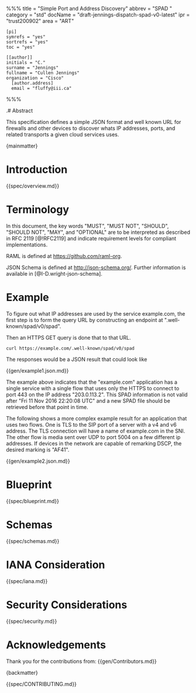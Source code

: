 %%%
    title = "Simple Port and Address Discovery"
    abbrev = "SPAD "
    category = "std"
    docName = "draft-jennings-dispatch-spad-v0-latest"
    ipr = "trust200902"
    area = "ART"

    [pi]
    symrefs = "yes"
    sortrefs = "yes"
    toc = "yes"

    [[author]]
    initials = "C."
    surname = "Jennings"
    fullname = "Cullen Jennings"
    organization = "Cisco"
      [author.address]
      email = "fluffy@iii.ca"


%%%

.# Abstract

This specification defines a simple JSON format and well known URL for
firewalls and other devices to discover whats IP addresses, ports, and
related transports a given cloud services uses.

{mainmatter}

# Introduction

{{spec/overview.md}}

# Terminology

In this document, the key words "MUST", "MUST NOT", "SHOULD", "SHOULD
NOT", "MAY", and "OPTIONAL" are to be interpreted as described in RFC
2119 [@!RFC2119] and indicate requirement levels for compliant
implementations.

RAML is defined at <https://github.com/raml-org>.

JSON Schema is defined at <http://json-schema.org/>. Further
information is available in [@I-D.wright-json-schema].

# Example

To figure out what IP addresses are used by the service example.com,
the first step is to form the query URL by constructing an endpoint at
".well-known/spad/v0/spad".

Then an HTTPS GET query is done that to that URL.

~~~
curl https://example.com/.well-known/spad/v0/spad
~~~

The responses would be a JSON result that could look like

{{gen/example1.json.md}}

The example above indicates that the "example.com" application has a
single service with a single flow that uses only the HTTPS to connect to
port 443 on the IP address "203.0.113.2".  This SPAD information is
not valid after "Fri 11 Nov 2016 22:20:08 UTC" and a new SPAD file
should be retrieved before that point in time.

The following shows a more complex example result for an application
that uses two flows. One is TLS to the SIP port of a server with a v4
and v6 address. The TLS connection will have a name of example.com in
the SNI.  The other flow is media sent over UDP to port 5004 on a few
different ip addresses. If devices in the network are capable of
remarking DSCP, the desired marking is "AF41".


{{gen/example2.json.md}}


# Blueprint

{{spec/blueprint.md}}


# Schemas

{{spec/schemas.md}}


# IANA Consideration

{{spec/iana.md}}

# Security Considerations

{{spec/security.md}}

# Acknowledgements

Thank you for the contributions from:
{{gen/Contributors.md}}


{backmatter}

{{spec/CONTRIBUTING.md}}
